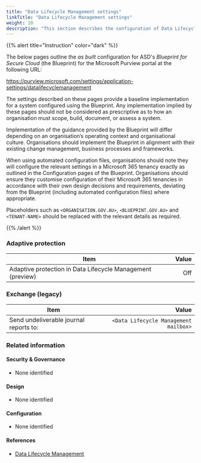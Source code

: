 ```yaml
---
title: "Data Lifecycle Management settings"
linkTitle: "Data Lifecycle Management settings"
weight: 10
description: "This section describes the configuration of Data Lifecycle Management settings within Microsoft Purview associated with systems built according to the guidance provided by ASD's Blueprint for Secure Cloud."
---
```


{{% alert title="Instruction" color="dark" %}}

The below pages outline the *as built* configuration for ASD's *Blueprint for Secure Cloud* (the Blueprint) for the Microsoft Purview portal at the following URL:

<https://purview.microsoft.com/settings/application-settings/datalifecyclemanagement>

The settings described on these pages provide a baseline implementation for a system configured using the Blueprint. Any implementation implied by these pages should not be considered as prescriptive as to how an organisation must scope, build, document, or assess a system.

Implementation of the guidance provided by the Blueprint will differ depending on an organisation’s operating context and organisational culture. Organisations should implement the Blueprint in alignment with their existing change management, business processes and frameworks.

When using automated configuration files, organisations should note they will configure the relevant settings in a Microsoft 365 tenancy exactly as outlined in the Configuration pages of the Blueprint. Organisations should ensure they customise configuration of their Microsoft 365 tenancies in accordance with their own design decisions and requirements, deviating from the Blueprint (including automated configuration files) where appropriate.

Placeholders such as `<ORGANISATION.GOV.AU>`, `<BLUEPRINT.GOV.AU>` and `<TENANT-NAME>` should be replaced with the relevant details as required.

{{% /alert %}}

### Adaptive protection

| Item                                                       | Value |
| ---------------------------------------------------------- | ----: |
| Adaptive protection in Data Lifecycle Management (preview) |   Off |

### Exchange (legacy)

| Item                                   |                                 Value |
| -------------------------------------- | ------------------------------------: |
| Send undeliverable journal reports to: | `<Data Lifecycle Management mailbox>` |

### Related information

#### Security & Governance

- None identified
  
#### Design

- None identified
  
#### Configuration

- None identified

#### References

- [Data Lifecycle Management](https://learn.microsoft.com/en-au/purview/data-lifecycle-management)
